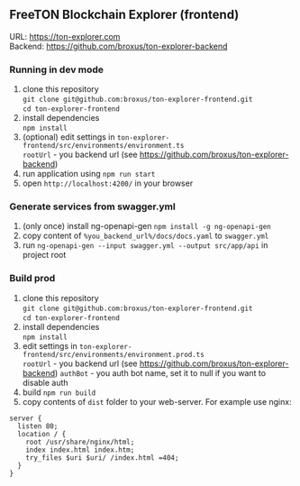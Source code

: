 ## FreeTON Blockchain Explorer (frontend)

URL: https://ton-explorer.com  
Backend: https://github.com/broxus/ton-explorer-backend

### Running in dev mode

1. clone this repository<br/> 
`git clone git@github.com:broxus/ton-explorer-frontend.git`  
`cd ton-explorer-frontend`  
2. install dependencies  
`npm install`  
3. (optional) edit settings in 
`ton-explorer-frontend/src/environments/environment.ts`  
`rootUrl` - you backend url (see https://github.com/broxus/ton-explorer-backend)
4. run application using `npm run start`
5. open `http://localhost:4200/` in your browser

### Generate services from swagger.yml
1. (only once) install ng-openapi-gen ```npm install -g ng-openapi-gen```
2. copy content of `%you_backend_url%/docs/docs.yaml` to `swagger.yml`
3. run `ng-openapi-gen --input swagger.yml --output src/app/api` in project root

### Build prod

1. clone this repository<br/> 
`git clone git@github.com:broxus/ton-explorer-frontend.git`  
`cd ton-explorer-frontend`  
2. install dependencies  
`npm install`  
3. edit settings in 
`ton-explorer-frontend/src/environments/environment.prod.ts`  
`rootUrl` - you backend url (see https://github.com/broxus/ton-explorer-backend)
`authBot` - you auth bot name, set it to null if you want to disable auth
4. build `npm run build`
5. copy contents of `dist` folder to your web-server. For example use nginx:
```
server {
  listen 80;
  location / {
    root /usr/share/nginx/html;
    index index.html index.htm;
    try_files $uri $uri/ /index.html =404;
  }
}
```

